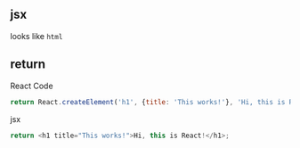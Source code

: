 ## jsx
looks like `html`

## return 
React Code
```js
return React.createElement('h1', {title: 'This works!'}, 'Hi, this is React!');
```
jsx
```js
return <h1 title="This works!">Hi, this is React!</h1>;
```
